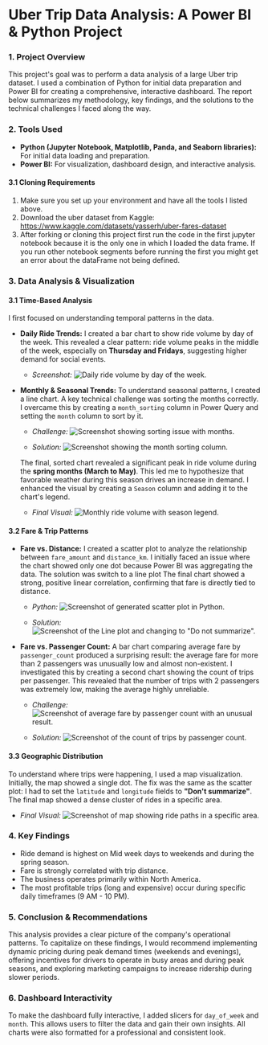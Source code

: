 # **Uber Trip Data Analysis: A Power BI & Python Project**

### **1. Project Overview**

This project's goal was to perform a data analysis of a large Uber trip dataset. I used a combination of Python for initial data preparation and Power BI for creating a comprehensive, interactive dashboard. The report below summarizes my methodology, key findings, and the solutions to the technical challenges I faced along the way.

### **2. Tools Used**

* **Python (Jupyter Notebook, Matplotlib, Panda, and Seaborn libraries):** For initial data loading and preparation.
* **Power BI:** For visualization, dashboard design, and interactive analysis.

#### **3.1 Cloning Requirements**

1. Make sure you set up your environment and have all the tools I listed above.
2. Download the uber dataset from Kaggle: https://www.kaggle.com/datasets/yasserh/uber-fares-dataset
2. After forking or cloning this project first run the code in the first jupyter notebook because it is the only one in which I loaded the data frame. If you run other notebook segments before running the first you might get an error about the dataFrame not being defined.

### **3. Data Analysis & Visualization**

#### **3.1 Time-Based Analysis**

I first focused on understanding temporal patterns in the data.

* **Daily Ride Trends:** I created a bar chart to show ride volume by day of the week. This revealed a clear pattern: ride volume peaks in the middle of the week, especially on **Thursday and Fridays**, suggesting higher demand for social events.

    * *Screenshot:* ![Daily ride volume by day of the week.](/visualization/Day-peakHour.png)

* **Monthly & Seasonal Trends:** To understand seasonal patterns, I created a line chart. A key technical challenge was sorting the months correctly. I overcame this by creating a `month_sorting` column in Power Query and setting the `month` column to sort by it.

    * *Challenge:* ![Screenshot showing sorting issue with months.](/visualization/Sorting%20issue.png)

    * *Solution:* ![Screenshot showing the month sorting column.](/visualization/sort-columns.png)

    The final, sorted chart revealed a significant peak in ride volume during the **spring months (March to May)**. This led me to hypothesize that favorable weather during this season drives an increase in demand. I enhanced the visual by creating a `Season` column and adding it to the chart's legend.

    * *Final Visual:* ![Monthly ride volume with season legend.](/visualization/weatherTrends.png)

#### **3.2 Fare & Trip Patterns**

* **Fare vs. Distance:** I created a scatter plot to analyze the relationship between `fare_amount` and `distance_km`. I initially faced an issue where the chart showed only one dot because Power BI was aggregating the data. The solution was switch to a line plot The final chart showed a strong, positive linear correlation, confirming that fare is directly tied to distance.

    * *Python:* ![Screenshot of generated scatter plot in Python.](/visualization/fare_distance.png)

    * *Solution:* ![Screenshot of the Line plot and changing to "Do not summarize".](/visualization/fare-distance.png)

* **Fare vs. Passenger Count:** A bar chart comparing average fare by `passenger_count` produced a surprising result: the average fare for more than 2 passengers was unusually low and almost non-existent. I investigated this by creating a second chart showing the count of trips per passenger. This revealed that the number of trips with 2 passengers was extremely low, making the average highly unreliable. 

    * *Challenge:* ![Screenshot of average fare by passenger count with an unusual result.](/visualization/passenger-count.png)

    * *Solution:* ![Screenshot of the count of trips by passenger count.](/visualization/Fare-passenger.png)

#### **3.3 Geographic Distribution**

To understand where trips were happening, I used a map visualization. Initially, the map showed a single dot. The fix was the same as the scatter plot: I had to set the `latitude` and `longitude` fields to **"Don't summarize"**. The final map showed a dense cluster of rides in a specific area.

* *Final Visual:* ![Screenshot of map showing ride paths in a specific area.](/visualization/Map.png)

### **4. Key Findings**

* Ride demand is highest on Mid week days to weekends and during the spring season.
* Fare is strongly correlated with trip distance.
* The business operates primarily within North America.
* The most profitable trips (long and expensive) occur during specific daily timeframes (9 AM - 10 PM).

### **5. Conclusion & Recommendations**

This analysis provides a clear picture of the company's operational patterns. To capitalize on these findings, I would recommend implementing dynamic pricing during peak demand times (weekends and evenings), offering incentives for drivers to operate in busy areas and during peak seasons, and exploring marketing campaigns to increase ridership during slower periods.

### **6. Dashboard Interactivity**

To make the dashboard fully interactive, I added slicers for `day_of_week` and `month`. This allows users to filter the data and gain their own insights. All charts were also formatted for a professional and consistent look.